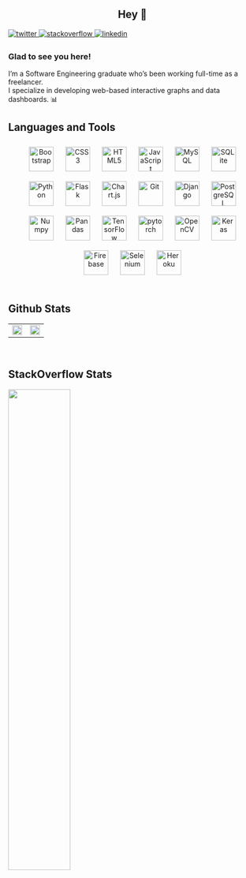 ## <div align="center">Hey 👋</div>  
  

<a href="https://twitter.com/zenalytiks" target="_blank">
<img src=https://img.shields.io/badge/twitter-%2300acee.svg?&style=for-the-badge&logo=twitter&logoColor=white alt=twitter style="margin-bottom: 5px;" />
</a>
<a href="https://stackoverflow.com/users/19249238/waleed-malik" target="_blank">
<img src=https://img.shields.io/badge/stackoverflow-%23F28032.svg?&style=for-the-badge&logo=stackoverflow&logoColor=white alt=stackoverflow style="margin-bottom: 5px;" />
</a>
<a href="https://linkedin.com/in/waleedmallik" target="_blank">
<img src=https://img.shields.io/badge/linkedin-%231E77B5.svg?&style=for-the-badge&logo=linkedin&logoColor=white alt=linkedin style="margin-bottom: 5px;" />
</a>  
  



### Glad to see you here!  
I’m a Software Engineering graduate who’s been working full-time as a freelancer.<br>
I specialize in developing web-based interactive graphs and data dashboards. 📊  
 


## Languages and Tools  
<div align="center">  
<img style="margin: 10px" src="https://cdn.jsdelivr.net/gh/devicons/devicon/icons/bootstrap/bootstrap-original.svg" alt="Bootstrap" height="50" />  
<img style="margin: 10px" src="https://cdn.jsdelivr.net/gh/devicons/devicon/icons/css3/css3-original.svg" alt="CSS3" height="50" />  
<img style="margin: 10px" src="https://cdn.jsdelivr.net/gh/devicons/devicon/icons/html5/html5-original.svg" alt="HTML5" height="50" />  
<img style="margin: 10px" src="https://cdn.jsdelivr.net/gh/devicons/devicon/icons/javascript/javascript-original.svg" alt="JavaScript" height="50" />  
<img style="margin: 10px" src="https://cdn.jsdelivr.net/gh/devicons/devicon/icons/mysql/mysql-original.svg" alt="MySQL" height="50" />
<img style="margin: 10px" src="https://cdn.jsdelivr.net/gh/devicons/devicon/icons/sqlite/sqlite-original.svg" alt="SQLite" height="50" /> 
<img style="margin: 10px" src="https://cdn.jsdelivr.net/gh/devicons/devicon/icons/python/python-original-wordmark.svg" alt="Python" height="50" />  
<img style="margin: 10px" src="https://cdn.jsdelivr.net/gh/devicons/devicon/icons/flask/flask-original.svg" alt="Flask" height="50" />  
<img style="margin: 10px" src="https://profilinator.rishav.dev/skills-assets/logo-title.svg" alt="Chart.js" height="50" />  
<img style="margin: 10px" src="https://cdn.jsdelivr.net/gh/devicons/devicon/icons/git/git-original.svg" alt="Git" height="50" />  
<img style="margin: 10px" src="https://cdn.jsdelivr.net/gh/devicons/devicon/icons/django/django-plain.svg" alt="Django" height="50" />  
<img style="margin: 10px" src="https://cdn.jsdelivr.net/gh/devicons/devicon/icons/postgresql/postgresql-original-wordmark.svg" alt="PostgreSQL" height="50" />
<img style="margin: 10px" src="https://cdn.jsdelivr.net/gh/devicons/devicon/icons/numpy/numpy-original.svg" alt="Numpy" height="50" />  
<img style="margin: 10px" src="https://cdn.jsdelivr.net/gh/devicons/devicon/icons/pandas/pandas-original-wordmark.svg" alt="Pandas" height="50" />  
<img style="margin: 10px" src="https://cdn.jsdelivr.net/gh/devicons/devicon/icons/tensorflow/tensorflow-original.svg" alt="TensorFlow" height="50" />  
<img style="margin: 10px" src="https://cdn.jsdelivr.net/gh/devicons/devicon/icons/pytorch/pytorch-original.svg" alt="pytorch" height="50" />  
<img style="margin: 10px" src="https://cdn.jsdelivr.net/gh/devicons/devicon/icons/opencv/opencv-original-wordmark.svg" alt="OpenCV" height="50" />  
<img style="margin: 10px" src="https://cdn.jsdelivr.net/gh/devicons/devicon/icons/anaconda/anaconda-original.svg" alt="Keras" height="50" />  
<img style="margin: 10px" src="https://cdn.jsdelivr.net/gh/devicons/devicon/icons/firebase/firebase-plain.svg" alt="Firebase" height="50" />
<img style="margin: 10px" src="https://cdn.jsdelivr.net/gh/devicons/devicon/icons/selenium/selenium-original.svg"  alt="Selenium" height="50" />
<img style="margin: 10px" src="https://cdn.jsdelivr.net/gh/devicons/devicon/icons/heroku/heroku-plain.svg"  alt="Heroku" height="50" /> 
</div>  

<br/>  


## Github Stats  
<table><tr><td valign="top" width="50%">

<div align="center"><img src="https://github-readme-stats.vercel.app/api?username=zenalytiks&show_icons=true&count_private=true&hide_border=true&theme=dracula" align="center" style="width: 100%" /></div>

</td><td valign="top" width="50%">

<div align="center"><img src="https://github-readme-stats.vercel.app/api/top-langs/?username=zenalytiks&hide_border=true&layout=compact&theme=dracula" align="center" style="width: 100%" /></div>

</td></tr></table>

<br/>  

## StackOverflow Stats
<img width="50%"
  src="https://stackoverflow-card.vercel.app/?userID=19249238&theme=dracula"
/>



